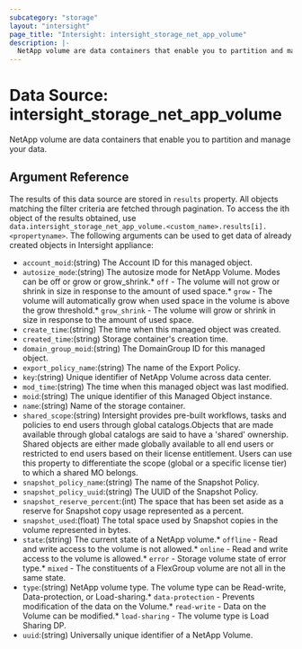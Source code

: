 ```yaml
---
subcategory: "storage"
layout: "intersight"
page_title: "Intersight: intersight_storage_net_app_volume"
description: |-
  NetApp volume are data containers that enable you to partition and manage your data.
---
```


# Data Source: intersight_storage_net_app_volume
NetApp volume are data containers that enable you to partition and manage your data.
## Argument Reference
The results of this data source are stored in `results` property.
All objects matching the filter criteria are fetched through pagination.
To access the ith object of the results obtained, use `data.intersight_storage_net_app_volume.<custom_name>.results[i].<propertyname>`.
The following arguments can be used to get data of already created objects in Intersight appliance:
* `account_moid`:(string) The Account ID for this managed object. 
* `autosize_mode`:(string) The autosize mode for NetApp Volume. Modes can be off or grow or grow_shrink.* `off` - The volume will not grow or shrink in size in response to the amount of used space.* `grow` - The volume will automatically grow when used space in the volume is above the grow threshold.* `grow_shrink` - The volume will grow or shrink in size in response to the amount of used space. 
* `create_time`:(string) The time when this managed object was created. 
* `created_time`:(string) Storage container's creation time. 
* `domain_group_moid`:(string) The DomainGroup ID for this managed object. 
* `export_policy_name`:(string) The name of the Export Policy. 
* `key`:(string) Unique identifier of NetApp Volume across data center. 
* `mod_time`:(string) The time when this managed object was last modified. 
* `moid`:(string) The unique identifier of this Managed Object instance. 
* `name`:(string) Name of the storage container. 
* `shared_scope`:(string) Intersight provides pre-built workflows, tasks and policies to end users through global catalogs.Objects that are made available through global catalogs are said to have a 'shared' ownership. Shared objects are either made globally available to all end users or restricted to end users based on their license entitlement. Users can use this property to differentiate the scope (global or a specific license tier) to which a shared MO belongs. 
* `snapshot_policy_name`:(string) The name of the Snapshot Policy. 
* `snapshot_policy_uuid`:(string) The UUID of the Snapshot Policy. 
* `snapshot_reserve_percent`:(int) The space that has been set aside as a reserve for Snapshot copy usage represented as a percent. 
* `snapshot_used`:(float) The total space used by Snapshot copies in the volume represented in bytes. 
* `state`:(string) The current state of a NetApp volume.* `offline` - Read and write access to the volume is not allowed.* `online` - Read and write access to the volume is allowed.* `error` - Storage volume state of error type.* `mixed` - The constituents of a FlexGroup volume are not all in the same state. 
* `type`:(string) NetApp volume type. The volume type can be Read-write, Data-protection, or Load-sharing.* `data-protection` - Prevents modification of the data on the Volume.* `read-write` - Data on the Volume can be modified.* `load-sharing` - The volume type is Load Sharing DP. 
* `uuid`:(string) Universally unique identifier of a NetApp Volume. 
 